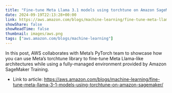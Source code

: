 ```yaml
---
title: "Fine-tune Meta Llama 3.1 models using torchtune on Amazon SageMaker"
date: 2024-09-19T22:13:28+00:00
link: https://aws.amazon.com/blogs/machine-learning/fine-tune-meta-llama-3-1-models-using-torchtune-on-amazon-sagemaker/
showShare: false
showReadTime: false
thumbnail: images/aws.png
tags: ["aws.amazon.com/blogs/machine-learning"]
---
```

In this post, AWS collaborates with Meta’s PyTorch team to showcase how you can use Meta’s torchtune library to fine-tune Meta Llama-like architectures while using a fully-managed environment provided by Amazon SageMaker Training.

- Link to article: https://aws.amazon.com/blogs/machine-learning/fine-tune-meta-llama-3-1-models-using-torchtune-on-amazon-sagemaker/